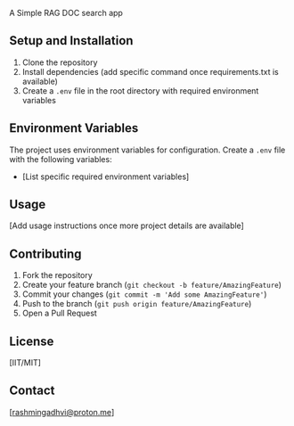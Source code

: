 A Simple RAG DOC search app

## Setup and Installation

1. Clone the repository
2. Install dependencies (add specific command once requirements.txt is available)
3. Create a `.env` file in the root directory with required environment variables

## Environment Variables

The project uses environment variables for configuration. Create a `.env` file with the following variables:

- [List specific required environment variables]

## Usage

[Add usage instructions once more project details are available]

## Contributing

1. Fork the repository
2. Create your feature branch (`git checkout -b feature/AmazingFeature`)
3. Commit your changes (`git commit -m 'Add some AmazingFeature'`)
4. Push to the branch (`git push origin feature/AmazingFeature`)
5. Open a Pull Request

## License

[IIT/MIT]

## Contact

[rashmingadhvi@proton.me]
